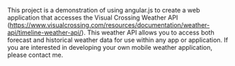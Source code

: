This project is a demonstration of using angular.js to create a web application that accesses the Visual Crossing Weather API (https://www.visualcrossing.com/resources/documentation/weather-api/timeline-weather-api/). This weather API allows you to access both forecast and historical weather data for use within any app or application. If you are interested in developing your own mobile weather application, please contact me.
